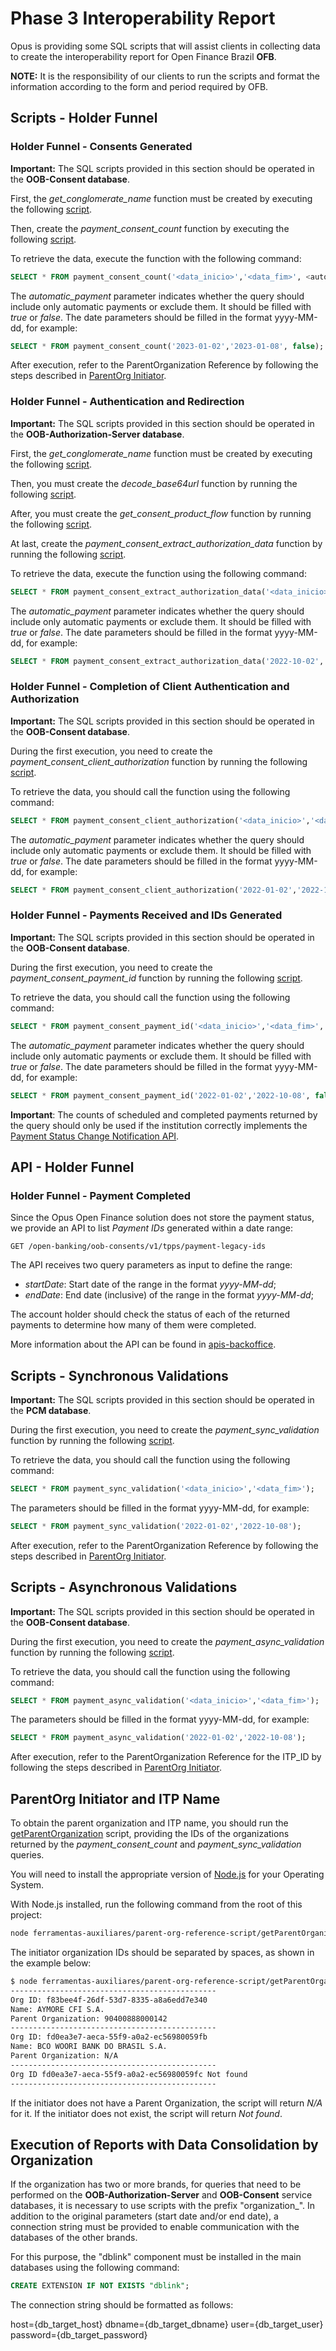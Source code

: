 # Phase 3 Interoperability Report

Opus is providing some SQL scripts that will assist clients in collecting data to create the interoperability report for Open Finance Brazil **OFB**.

**NOTE:** It is the responsibility of our clients to run the scripts and format the information according to the form and period required by OFB.

## Scripts - Holder Funnel

### Holder Funnel - Consents Generated

**Important:** The SQL scripts provided in this section should be operated in the **OOB-Consent database**.

First, the *get_conglomerate_name* function must be created by executing the following [script](../../commons/attachments/function_get_conglomerate_name.sql).

Then, create the *payment_consent_count* function by executing the following [script](attachments/payment_consent_function_count.sql).

To retrieve the data, execute the function with the following command:

```sql
SELECT * FROM payment_consent_count('<data_inicio>','<data_fim>', <automatic_payment>);
```

The *automatic_payment* parameter indicates whether the query should include only automatic payments or exclude them. It should be filled with *true* or *false*. The date parameters should be filled in the format yyyy-MM-dd, for example:

```sql
SELECT * FROM payment_consent_count('2023-01-02','2023-01-08', false);
```

After execution, refer to the ParentOrganization Reference by following the steps described in [ParentOrg Initiator](#parentorg-iniciador).

### Holder Funnel - Authentication and Redirection

**Important:** The SQL scripts provided in this section should be operated in the **OOB-Authorization-Server database**.

First, the *get_conglomerate_name* function must be created by executing the following [script](../../commons/attachments/function_get_conglomerate_name.sql).

Then, you must create the *decode_base64url* function by running the following [script](attachments/as_function_decode_base64url.sql).

After, you must create the *get_consent_product_flow* function by running the following [script](attachments/as_get_consent_product_flow.sql).

At last, create the *payment_consent_extract_authorization_data* function by running the following [script](attachments/payment_consent_extract_authorization_data.sql).

To retrieve the data, execute the function using the following command:

```sql
SELECT * FROM payment_consent_extract_authorization_data('<data_inicio>','<data_fim>', <automatic_payment>);
```

The *automatic_payment* parameter indicates whether the query should include only automatic payments or exclude them. It should be filled with *true* or *false*. The date parameters should be filled in the format yyyy-MM-dd, for example:

```sql
SELECT * FROM payment_consent_extract_authorization_data('2022-10-02','2022-10-08', false);
```

### Holder Funnel - Completion of Client Authentication and Authorization

**Important:** The SQL scripts provided in this section should be operated in the **OOB-Consent database**.

During the first execution, you need to create the *payment_consent_client_authorization* function by running the following [script](attachments/payment_consent_client_authorization.sql).

To retrieve the data, you should call the function using the following command:

```sql
SELECT * FROM payment_consent_client_authorization('<data_inicio>','<data_fim>', <automatic_payment>);
```

The *automatic_payment* parameter indicates whether the query should include only automatic payments or exclude them. It should be filled with *true* or *false*. The date parameters should be filled in the format yyyy-MM-dd, for example:

```sql
SELECT * FROM payment_consent_client_authorization('2022-01-02','2022-10-08', false);
```

### Holder Funnel - Payments Received and IDs Generated

**Important:** The SQL scripts provided in this section should be operated in the **OOB-Consent database**.

During the first execution, you need to create the *payment_consent_payment_id* function by running the following [script](attachments/payment_consent_payment_id.sql).

To retrieve the data, you should call the function using the following command:

```sql
SELECT * FROM payment_consent_payment_id('<data_inicio>','<data_fim>', <automatic_payment>);
```

The *automatic_payment* parameter indicates whether the query should include only automatic payments or exclude them. It should be filled with *true* or *false*. The date parameters should be filled in the format yyyy-MM-dd, for example:

```sql
SELECT * FROM payment_consent_payment_id('2022-01-02','2022-10-08', false);
```

**Important**: The counts of scheduled and completed payments returned by the query should only be used if the institution correctly implements the [Payment Status Change Notification API](../../../backoffice-portal/apis-backoffice/readme.md#notificação-de-mudança-de-status-de-pagamento).

## API - Holder Funnel

### Holder Funnel - Payment Completed

Since the Opus Open Finance solution does not store the payment status, we provide an API to list *Payment IDs* generated within a date range:

```GET /open-banking/oob-consents/v1/tpps/payment-legacy-ids```

The API receives two query parameters as input to define the range:

- *startDate*: Start date of the range in the format *yyyy-MM-dd*;
- *endDate*: End date (inclusive) of the range in the format *yyyy-MM-dd*;

The account holder should check the status of each of the returned payments to determine how many of them were completed.

More information about the API can be found in [apis-backoffice](../../../backoffice-portal/apis-backoffice/readme.md).

## Scripts - Synchronous Validations

**Important:** The SQL scripts provided in this section should be operated in the **PCM database**.

During the first execution, you need to create the *payment_sync_validation* function by running the following [script](attachments/payment_sync_validation.sql).

To retrieve the data, you should call the function using the following command:

```sql
SELECT * FROM payment_sync_validation('<data_inicio>','<data_fim>');
```

The parameters should be filled in the format yyyy-MM-dd, for example:

```sql
SELECT * FROM payment_sync_validation('2022-01-02','2022-10-08');
```

After execution, refer to the ParentOrganization Reference by following the steps described in [ParentOrg Initiator](#parentorg-iniciador).

## Scripts - Asynchronous Validations

**Important:** The SQL scripts provided in this section should be operated in the **OOB-Consent database**.

During the first execution, you need to create the *payment_async_validation* function by running the following [script](attachments/payment_async_validation.sql).

To retrieve the data, you should call the function using the following command:

```sql
SELECT * FROM payment_async_validation('<data_inicio>','<data_fim>');
```

The parameters should be filled in the format yyyy-MM-dd, for example:

```sql
SELECT * FROM payment_async_validation('2022-01-02','2022-10-08');
```

After execution, refer to the ParentOrganization Reference for the ITP_ID by following the steps described in [ParentOrg Initiator](#parentorg-iniciador).

## ParentOrg Initiator and ITP Name

To obtain the parent organization and ITP name, you should run the [getParentOrganization](../../parent-org-reference-script/getParentOrganization.js) script, providing the IDs of the organizations returned by the *payment_consent_count* and *payment_sync_validation* queries.

You will need to install the appropriate version of [Node.js](https://nodejs.org/en/download) for your Operating System.

With Node.js installed, run the following command from the root of this project:

```bash
node ferramentas-auxiliares/parent-org-reference-script/getParentOrganization.js [IDs das Orgs Iniciadoras]
```

The initiator organization IDs should be separated by spaces, as shown in the example below:

```bash
$ node ferramentas-auxiliares/parent-org-reference-script/getParentOrganization.js f83bee4f-26df-53d7-8335-a8a6edd7e340 fd0ea3e7-aeca-55f9-a0a2-ec56980059fb fd0ea3e7-aeca-55f9-a0a2-ec56980059fc
----------------------------------------------
Org ID: f83bee4f-26df-53d7-8335-a8a6edd7e340
Name: AYMORE CFI S.A.
Parent Organization: 90400888000142
----------------------------------------------
Org ID: fd0ea3e7-aeca-55f9-a0a2-ec56980059fb
Name: BCO WOORI BANK DO BRASIL S.A.
Parent Organization: N/A
----------------------------------------------
Org ID fd0ea3e7-aeca-55f9-a0a2-ec56980059fc Not found
----------------------------------------------
```

If the initiator does not have a Parent Organization, the script will return *N/A* for it. If the initiator does not exist, the script will return *Not found*.

## Execution of Reports with Data Consolidation by Organization

If the organization has two or more brands, for queries that need to be performed on the **OOB-Authorization-Server** and **OOB-Consent** service databases, it is necessary to use scripts with the prefix "organization_". In addition to the original parameters (start date and/or end date), a connection string must be provided to enable communication with the databases of the other brands.

For this purpose, the "dblink" component must be installed in the main databases using the following command:

```sql
CREATE EXTENSION IF NOT EXISTS "dblink";
```

The connection string should be formatted as follows:

host={db_target_host} dbname={db_target_dbname} user={db_target_user} password={db_target_password}
